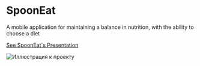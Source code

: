 # SpoonEat
A mobile application for maintaining a balance in nutrition, with the ability to choose a diet


[See SpoonEat\`s Presentation](https://www.canva.com/design/DAFdRm1ixD0/uhovyhN5y4LIYlBRv6FNaw/edit?utm_content=DAFdRm1ixD0&utm_campaign=designshare&utm_medium=link2&utm_source=sharebutton)


![Иллюстрация к проекту](https://github.com/MAXBAF1/SpoonEat/blob/master/photo_2023-06-19_17-00-09.jpg)

